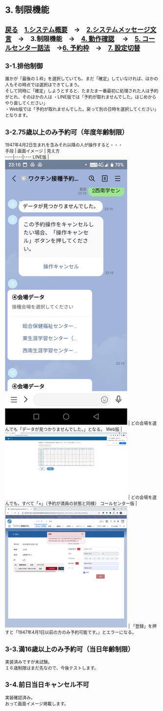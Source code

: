 # 3. 制限機能
## [戻る](https://github.com/78tch/VaccineYoyaku)　[1.システム概要](https://github.com/78tch/VaccineYoyaku/blob/main/1About/1-1About.md)　→　[2.システムメッセージ文言](https://github.com/78tch/VaccineYoyaku/blob/main/2SystemMessage/2-1LINE.md)　→　3.制限機能　→　[4. 動作確認](https://github.com/78tch/VaccineYoyaku/blob/main/4Check/4-1Check.md) 　→　[5. コールセンター話法](https://github.com/78tch/VaccineYoyaku/blob/main/5CallCenter/5-1CallCenter.md)　→[6. 予約枠](https://github.com/78tch/VaccineYoyaku/blob/main/6Timetable/6-1Timetable.md)　→　[7. 設定切替](https://github.com/78tch/VaccineYoyaku/blob/main/7Operation/7-1Operation.md)  

## 3-1.排他制御  
誰かが「最後の１枠」を選択していても、まだ「確定」していなければ、ほかの人もその時点では選択はできてしまう。  
そして同時に「確定」しようとすると、たまたま一番最初に処理された人は予約がとれ、そのほかの人は
・LINE版では「予約が取れませんでした。はじめからやり直してください」  
・Web版では「予約が取れませんでした。戻って別の日時を選択してください」  
となります。

## 3-2.75歳以上のみ予約可（年度年齢制限）

1947年4月2日生まれを含みそれ以降の人が操作すると・・・  
手段 | 画面イメージ | 見え方  
----|----|----
 LINE版 | <img src="images/birthday_line.jpg" width="400" alt="image"> | どの会場を選んでも「データが見つかりませんでした。」となる。 
 Web版 | <img src="images/birthday_web.png" width="400" alt="image"> | どの会場を選んでも、すべて「×」（予約が満員の状態と同様）
 コールセンター版 | <img src="images/birthday_callcenter.png" width="400" alt="image"> | 「登録」を押すと「1947年4月1日以前の方のみ予約可能です。」とエラーになる。
 

## 3-3.満16歳以上のみ予約可（当日年齢制限）
実装済みですが未試験。  
１６歳制限はまだ先なので、今後テストします。  

## 3-4.前日当日キャンセル不可  
実装確認済み。  
おって画面イメージ掲載します。